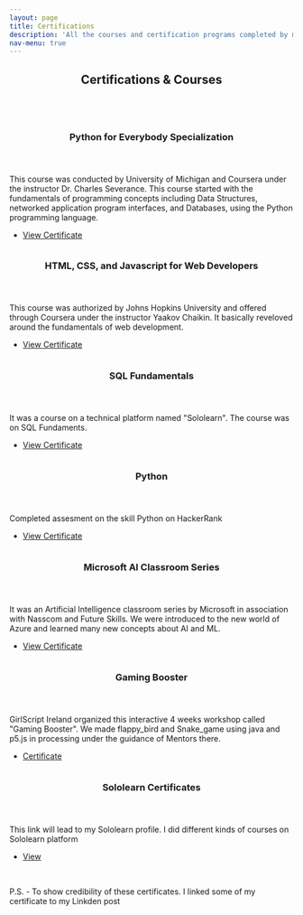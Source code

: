 ```yaml
---
layout: page
title: Certifications
description: 'All the courses and certification programs completed by me are descibed here'
nav-menu: true
---
```


<!-- Main -->
<div id="main" class="alt">

<!-- One -->
<section id="one">
	<div class="inner">
		<header class="major">
			<h1>Certifications & Courses</h1>
		</header>

<section id="two" class="spotlights">
	<section>
		<a href="generic.html" class="image">
		<!--<<img src="assets/images/hackerrank.png" width="100%" height="100%" alt="" data-position="center center" />-->
			<img src="{% link assets/images/pic08.jpg %}" alt="" data-position="center center" />
		</a>
		<div class="content">
			<div class="inner">
				<header class="major">
					<h3>Python for Everybody Specialization</h3>
				</header>
				<p>This course was conducted by University of Michigan and Coursera under the instructor Dr. Charles Severance. This course started with the fundamentals of programming concepts including Data Structures, networked application program interfaces, and Databases, using the Python programming language.</p>
				<ul class="actions">
					<li><a href="https://www.coursera.org/account/accomplishments/specialization/3LTYY56THPSZ" class="button" target="_blank">View Certificate</a></li>
				</ul>
			</div>
		</div>
	</section>
	<section>
		<a href="generic.html" class="image">
			<img src="{% link assets/images/pic09.jpg %}" alt="" data-position="top center" />
		</a>
		<div class="content">
			<div class="inner">
				<header class="major">
					<h3>HTML, CSS, and Javascript for Web Developers</h3>
				</header>
				<p>This course was authorized by Johns Hopkins University and offered through Coursera under the instructor Yaakov Chaikin. It basically reveloved around the fundamentals of web development.</p>
				<ul class="actions">
					<li><a href="https://www.coursera.org/account/accomplishments/verify/YC2K5RTAMJBG" class="button" target="_blank">View Certificate</a></li>
				</ul>
			</div>
		</div>
	</section>
		<section>
		<a href="generic.html" class="image">
			<img src="{% link assets/images/pic10.jpg %}" alt="" data-position="25% 25%" />
		</a>
		<div class="content">
			<div class="inner">
				<header class="major">
					<h3>SQL Fundamentals</h3>
				</header>
				<p>It was a course on a technical platform named "Sololearn". The course was on SQL Fundaments.</p>
				<ul class="actions">
					<li><a href="https://www.sololearn.com/Certificate/1060-15457547/pdf/" class="button" target="_blank">View Certificate</a></li>
				</ul>
			</div>
		</div>
	</section>
	<section>
		<a href="generic.html" class="image">
			<img src="{% link assets/images/pic09.jpg %}" alt="" data-position="top center" />
		</a>
		<div class="content">
			<div class="inner">
				<header class="major">
					<h3>Python</h3>
				</header>
				<p>Completed assesment on the skill Python on HackerRank</p>
				<ul class="actions">
					<li><a href="https://www.hackerrank.com/certificates/33fae6656caa" class="button" target="_blank">View Certificate</a></li>
				</ul>
			</div>
		</div>
	</section>
	<section>
		<a href="generic.html" class="image">
			<img src="{% link assets/images/pic10.jpg %}" alt="" data-position="25% 25%" />
		</a>
		<div class="content">
			<div class="inner">
				<header class="major">
					<h3>Microsoft AI Classroom Series</h3>
				</header>
				<p>It was an Artificial Intelligence classroom series by Microsoft in association with Nasscom and Future Skills. We were introduced to the new world of Azure and learned many new concepts about AI and ML.</p>
				<ul class="actions">
					<li><a href="https://www.linkedin.com/posts/muskan-gupta-336292174_certificate-activity-6730373865207402496-RxOV" class="button">View Certificate</a></li>
				</ul>
			</div>
		</div>
	</section>
	<section>
		<a href="generic.html" class="image">
			<img src="{% link assets/images/pic09.jpg %}" alt="" data-position="top center" />
		</a>
		<div class="content">
			<div class="inner">
				<header class="major">
					<h3>Gaming Booster</h3>
				</header>
				<p>GirlScript Ireland organized this interactive 4 weeks workshop called "Gaming Booster". We made flappy_bird and Snake_game using java and p5.js in processing under the guidance of Mentors there.</p>
				<ul class="actions">
					<li><a href="https://www.linkedin.com/posts/muskan-gupta-336292174_certificate-of-girlscript-gaming-booster-activity-6706191734881292289-Z9VS" class="button" target="_blank">Certificate</a></li>
				</ul>
			</div>
		</div>
	</section>
</section>
<section>
		<a href="generic.html" class="image">
			<img src="{% link assets/images/pic10.jpg %}" alt="" data-position="25% 25%" />
		</a>
		<div class="content">
			<div class="inner">
				<header class="major">
					<h3>Sololearn Certificates</h3>
				</header>
				<p>This link will lead to my Sololearn profile. I did different kinds of courses on Sololearn platform</p>
				<ul class="actions">
					<li><a href="https://www.sololearn.com/profile/15457547" class="button">View</a></li>
				</ul>
			</div>
		</div>
	</section>
	</br>
<p>P.S. - To show credibility of these certificates. I linked some of my certificate to my Linkden post</p>

<!-- Content -->

